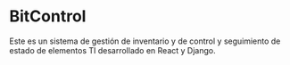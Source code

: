 # BitControl

Este es un sistema de gestión de inventario y de control y seguimiento de estado de elementos TI desarrollado en React y Django.
